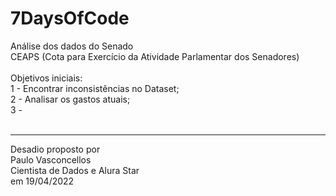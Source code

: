 # 7DaysOfCode

 Análise dos dados do Senado<br>
 CEAPS (Cota para Exercício da Atividade Parlamentar dos Senadores)<br><br>
 Objetivos iniciais:<br>
	1 - Encontrar inconsistências no Dataset;<br>
	2 - Analisar os gastos atuais;<br>
	3 - <br><br>

---
Desadio proposto por<br>
Paulo Vasconcellos<br>
Cientista de Dados e Alura Star<br>
em 19/04/2022